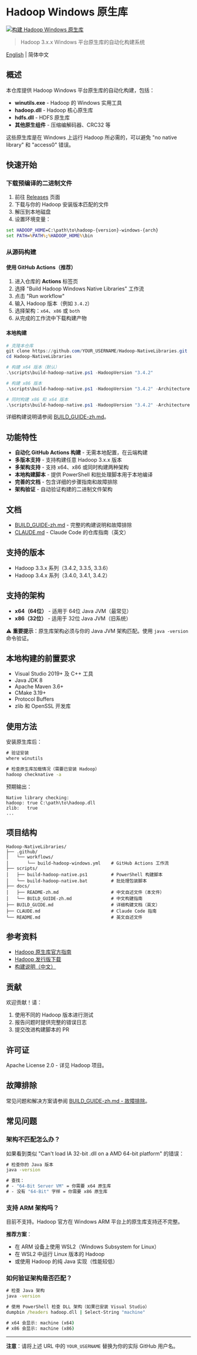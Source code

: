 # Hadoop Windows 原生库

[![构建 Hadoop Windows 原生库](https://github.com/YOUR_USERNAME/Hadoop-NativeLibraries/actions/workflows/build-hadoop-windows.yml/badge.svg)](https://github.com/YOUR_USERNAME/Hadoop-NativeLibraries/actions/workflows/build-hadoop-windows.yml)

> Hadoop 3.x.x Windows 平台原生库的自动化构建系统

[English](../README.md) | 简体中文

## 概述

本仓库提供 Hadoop Windows 平台原生库的自动化构建，包括：

- **winutils.exe** - Hadoop 的 Windows 实用工具
- **hadoop.dll** - Hadoop 核心原生库
- **hdfs.dll** - HDFS 原生库
- **其他原生组件** - 压缩编解码器、CRC32 等

这些原生库是在 Windows 上运行 Hadoop 所必需的，可以避免 "no native library" 和 "access0" 错误。

## 快速开始

### 下载预编译的二进制文件

1. 前往 [Releases](https://github.com/YOUR_USERNAME/Hadoop-NativeLibraries/releases) 页面
2. 下载与你的 Hadoop 安装版本匹配的文件
3. 解压到本地磁盘
4. 设置环境变量：

```cmd
set HADOOP_HOME=C:\path\to\hadoop-{version}-windows-{arch}
set PATH=%PATH%;%HADOOP_HOME%\bin
```

### 从源码构建

#### 使用 GitHub Actions（推荐）

1. 进入仓库的 **Actions** 标签页
2. 选择 "Build Hadoop Windows Native Libraries" 工作流
3. 点击 "Run workflow"
4. 输入 Hadoop 版本（例如 `3.4.2`）
5. 选择架构：`x64`、`x86` 或 `both`
6. 从完成的工作流中下载构建产物

#### 本地构建

```powershell
# 克隆本仓库
git clone https://github.com/YOUR_USERNAME/Hadoop-NativeLibraries.git
cd Hadoop-NativeLibraries

# 构建 x64 版本（默认）
.\scripts\build-hadoop-native.ps1 -HadoopVersion "3.4.2"

# 构建 x86 版本
.\scripts\build-hadoop-native.ps1 -HadoopVersion "3.4.2" -Architecture "x86"

# 同时构建 x86 和 x64 版本
.\scripts\build-hadoop-native.ps1 -HadoopVersion "3.4.2" -Architecture "both"
```

详细构建说明请参阅 [BUILD_GUIDE-zh.md](BUILD_GUIDE-zh.md)。

## 功能特性

- **自动化 GitHub Actions 构建** - 无需本地配置，在云端构建
- **多版本支持** - 支持构建任意 Hadoop 3.x.x 版本
- **多架构支持** - 支持 x64、x86 或同时构建两种架构
- **本地构建脚本** - 提供 PowerShell 和批处理脚本用于本地编译
- **完善的文档** - 包含详细的步骤指南和故障排除
- **架构验证** - 自动验证构建的二进制文件架构

## 文档

- [BUILD_GUIDE-zh.md](BUILD_GUIDE-zh.md) - 完整的构建说明和故障排除
- [CLAUDE.md](../CLAUDE.md) - Claude Code 的仓库指南（英文）

## 支持的版本

- Hadoop 3.3.x 系列（3.4.2, 3.3.5, 3.3.6）
- Hadoop 3.4.x 系列（3.4.0, 3.4.1, 3.4.2）

## 支持的架构

- **x64（64位）** - 适用于 64位 Java JVM（最常见）
- **x86（32位）** - 适用于 32位 Java JVM（旧系统）

⚠️ **重要提示**：原生库架构必须与你的 Java JVM 架构匹配。使用 `java -version` 命令验证。

## 本地构建的前置要求

- Visual Studio 2019+ 及 C++ 工具
- Java JDK 8
- Apache Maven 3.6+
- CMake 3.19+
- Protocol Buffers
- zlib 和 OpenSSL 开发库

## 使用方法

安装原生库后：

```cmd
# 验证安装
where winutils

# 检查原生库加载情况（需要已安装 Hadoop）
hadoop checknative -a
```

预期输出：
```
Native library checking:
hadoop: true C:\path\to\hadoop.dll
zlib:   true
...
```

## 项目结构

```
Hadoop-NativeLibraries/
├── .github/
│   └── workflows/
│       └── build-hadoop-windows.yml    # GitHub Actions 工作流
├── scripts/
│   ├── build-hadoop-native.ps1         # PowerShell 构建脚本
│   └── build-hadoop-native.bat         # 批处理包装脚本
├── docs/
│   ├── README-zh.md                    # 中文自述文件（本文件）
│   └── BUILD_GUIDE-zh.md               # 中文构建指南
├── BUILD_GUIDE.md                      # 详细构建文档（英文）
├── CLAUDE.md                           # Claude Code 指南
└── README.md                           # 英文自述文件
```

## 参考资料

- [Hadoop 原生库官方指南](https://hadoop.apache.org/docs/stable/hadoop-project-dist/hadoop-common/NativeLibraries.html)
- [Hadoop 发行版下载](https://hadoop.apache.org/releases.html)
- [构建说明（中文）](https://www.jianshu.com/p/1b4cbabfd899)

## 贡献

欢迎贡献！请：

1. 使用不同的 Hadoop 版本进行测试
2. 报告问题时提供完整的错误日志
3. 提交改进构建脚本的 PR

## 许可证

Apache License 2.0 - 详见 Hadoop 项目。

## 故障排除

常见问题和解决方案请参阅 [BUILD_GUIDE-zh.md - 故障排除](BUILD_GUIDE-zh.md#故障排除)。

## 常见问题

### 架构不匹配怎么办？

如果看到类似 "Can't load IA 32-bit .dll on a AMD 64-bit platform" 的错误：

```cmd
# 检查你的 Java 版本
java -version

# 查找：
# - "64-Bit Server VM" = 你需要 x64 原生库
# - 没有 "64-Bit" 字样 = 你需要 x86 原生库
```

### 支持 ARM 架构吗？

目前不支持。Hadoop 官方在 Windows ARM 平台上的原生库支持还不完整。

**推荐方案**：
- 在 ARM 设备上使用 WSL2（Windows Subsystem for Linux）
- 在 WSL2 中运行 Linux 版本的 Hadoop
- 或使用 Hadoop 的纯 Java 实现（性能较低）

### 如何验证架构是否匹配？

```cmd
# 检查 Java 架构
java -version

# 使用 PowerShell 检查 DLL 架构（如果已安装 Visual Studio）
dumpbin /headers hadoop.dll | Select-String "machine"

# x64 会显示: machine (x64)
# x86 会显示: machine (x86)
```

---

**注意**：请将上述 URL 中的 `YOUR_USERNAME` 替换为你的实际 GitHub 用户名。
